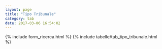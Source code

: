 ```yaml
---
layout: page
title: "Tipo Tribunale"
category: tab
date: 2017-03-06 16:54:02
---
```


{% include form_ricerca.html %}
{% include tabelle/tab_tipo_tribunale.html %}

